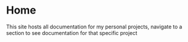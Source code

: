 # Home
This site hosts all documentation for my personal projects, navigate to a section to see documentation for that specific project
